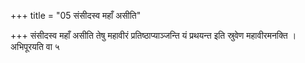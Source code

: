 +++
title = "05 संसीदस्व महाँ असीति"

+++
संसीदस्व महाँ असीति तेषु महावीरं प्रतिष्ठाप्याञ्जन्ति यं प्रथयन्त इति स्रुवेण महावीरमनक्ति । अभिपूरयति वा ५